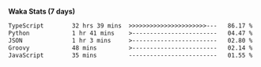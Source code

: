 
<b>Waka Stats (7 days)</b>

<!--START_SECTION:waka-->

```txt
TypeScript        32 hrs 39 mins  >>>>>>>>>>>>>>>>>>>>>>---   86.17 %
Python            1 hr 41 mins    >------------------------   04.47 %
JSON              1 hr 3 mins     >------------------------   02.80 %
Groovy            48 mins         >------------------------   02.14 %
JavaScript        35 mins         -------------------------   01.55 %
```

<!--END_SECTION:waka-->
